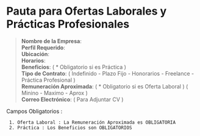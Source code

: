 # Pauta para Ofertas Laborales y Prácticas Profesionales                                                                                                

> **Nombre de la Empresa**:                                                                                                      
> **Perfil Requerido**:                                                                                                           
> **Ubicación**:                                                                                                                 
> **Horarios**:                                                                                                                  
> **Beneficios**: ( * Obligatorio si es Práctica )                                                                                                                  
> **Tipo de Contrato**: ( Indefinido - Plazo Fijo - Honorarios - Freelance - Práctica Profesional )                                                                       
> **Remuneración Aproximada**: ( * Obligatorio si es Oferta Laboral ) ( Minino - Maximo - Aprox )                                                                             
> **Correo Electrónico**: ( Para Adjuntar CV )     
                                                                                                                                      
Campos Obligatorios :

     1. Oferta Laboral : La Remuneración Aproximada es OBLIGATORIA 
     2. Práctica : Los Beneficios son OBLIGATORIOS

